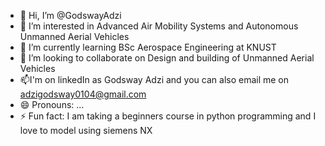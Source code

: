 - 👋 Hi, I’m @GodswayAdzi
- 👀 I’m interested in Advanced Air Mobility Systems and Autonomous Unmanned Aerial Vehicles
- 🌱 I’m currently learning BSc Aerospace Engineering at KNUST
- 💞️ I’m looking to collaborate on Design and building of Unmanned Aerial Vehicles
- 📫I'm on linkedIn as Godsway Adzi and you can also email me on adzigodsway0104@gmail.com 
- 😄 Pronouns: ...
- ⚡ Fun fact: I am taking a beginners course in python programming and I love to model using siemens NX

<!---
GodswayAdzi/GodswayAdzi is a ✨ special ✨ repository because its `README.md` (this file) appears on your GitHub profile.
You can click the Preview link to take a look at your changes.
--->
